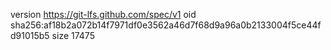 version https://git-lfs.github.com/spec/v1
oid sha256:af18b2a072b14f7971df0e3562a46d7f68d9a96a0b2133004f5ce44fd91015b5
size 17475

